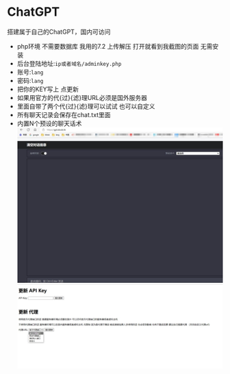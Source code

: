 # ChatGPT
搭建属于自己的ChatGPT，国内可访问
- php环境 不需要数据库  我用的7.2   上传解压  打开就看到我截图的页面 无需安装
- 后台登陆地址:```ip或者域名/adminkey.php```
- 账号:```lang```
- 密码:```lang```
- 把你的KEY写上 点更新
- 如果用官方的代{过}{滤}理URL必须是国外服务器
- 里面自带了两个代{过}{滤}理可以试试  也可以自定义
- 所有聊天记录会保存在chat.txt里面
- 内置N个预设的聊天话术
![img2.jpg](image/img2.jpg)
![img1.jpg](image/img1.jpg)
